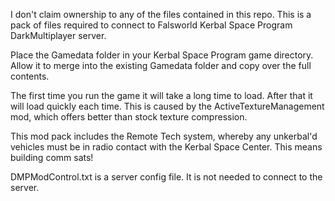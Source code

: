 I don't claim ownership to any of the files contained in this repo. This is a pack of files required to connect to Falsworld Kerbal Space Program DarkMultiplayer server.

Place the Gamedata folder in your Kerbal Space Program game directory. Allow it to merge into the existing Gamedata folder and copy over the full contents.

The first time you run the game it will take a long time to load. After that it will load quickly each time. This is caused by the ActiveTextureManagement mod, which offers better than stock texture compression.

This mod pack includes the Remote Tech system, whereby any unkerbal'd vehicles must be in radio contact with the Kerbal Space Center. This means building comm sats!

DMPModControl.txt is a server config file. It is not needed to connect to the server.
